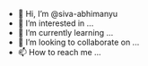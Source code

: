 - 👋 Hi, I’m @siva-abhimanyu
- 👀 I’m interested in ...
- 🌱 I’m currently learning ...
- 💞️ I’m looking to collaborate on ...
- 📫 How to reach me ...

<!---
siva-abhimanyu/siva-abhimanyu is a ✨ special ✨ repository because its `README.md` (this file) appears on your GitHub profile.
You can click the Preview link to take a look at your changes.
--->
